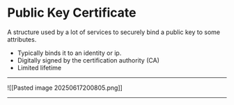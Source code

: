 # Public Key Certificate

A structure used by a lot of services to securely bind a public key to some attributes.

- Typically binds it to an identity or ip.
- Digitally signed by the certification authority (CA)
- Limited lifetime

---
![[Pasted image 20250617200805.png]]

---
